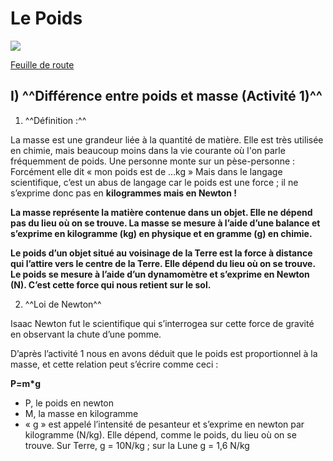 # Le Poids

![](../../assets/scans/2024-octo-3-1.png)

[Feuille de route](../../assets/noscans/chimie/chapter2-route.pdf)

## I) ^^Différence entre poids et masse (Activité 1)^^

1) ^^Définition :^^

La masse est une grandeur liée à la quantité de matière. Elle est très utilisée en chimie, mais beaucoup moins dans la vie courante où l'on parle fréquemment de poids.
Une personne monte sur un pèse-personne : Forcément elle dit « mon poids est de …kg » Mais dans le langage scientifique, c’est un abus de langage car le poids est une force ; il ne s’exprime donc pas en **kilogrammes mais en Newton !**

**La masse représente la matière contenue dans un objet. Elle ne dépend pas du lieu où on se trouve. La masse se mesure à l’aide d’une balance et s’exprime en kilogramme (kg) en physique et en gramme (g) en chimie.**

**Le poids d’un objet situé au voisinage de la Terre est la force à distance qui l’attire vers le centre de la Terre. Elle dépend du lieu où on se trouve. Le poids se mesure à l’aide d’un dynamomètre et s’exprime en Newton (N). C’est cette force qui nous retient sur le sol.**

2) ^^Loi de Newton^^

Isaac Newton fut le scientifique qui s’interrogea sur cette force de gravité en observant la chute d’une pomme.

D’après l’activité 1 nous en avons déduit que le poids est proportionnel à la masse, et cette relation peut s’écrire comme ceci :

**P=m*g**

- P, le poids en newton
- M, la masse en kilogramme
- « g » est appelé l’intensité de pesanteur et s’exprime en newton par kilogramme (N/kg). Elle dépend, comme le poids, du lieu où on se trouve. Sur Terre, g = 10N/kg ; sur la Lune g = 1,6 N/kg


